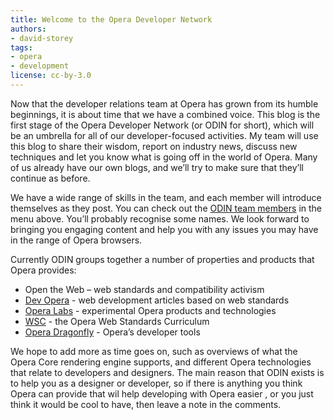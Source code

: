 ```yaml
---
title: Welcome to the Opera Developer Network
authors:
- david-storey
tags:
- opera
- development
license: cc-by-3.0
---
```


<p>Now that the developer relations team at Opera has grown from its humble beginnings, it is about time that we have a combined voice.  This blog is the first stage of the Opera Developer Network (or ODIN for short), which will be an umbrella for all of our developer-focused activities.  My team will use this blog to share their wisdom, report on industry news, discuss new techniques and let you know what is going off in the world of Opera. Many of us already have our own blogs, and we’ll try to make sure that they’ll continue as before. </p>

<p>We have a wide range of skills in the team, and each member will introduce themselves as they post.  You can check out the <a href="http://my.opera.com/ODIN/members/">ODIN team members</a> in the menu above.  You’ll probably recognise some names.  We look forward to bringing you engaging content and help you with any issues you may have in the range of Opera browsers.</p>

<p>Currently ODIN groups together a number of properties and products that Opera provides:</p>

<ul>
	<li>Open the Web – web standards and compatibility activism</li>
	<li><a href="https://dev.opera.com/">Dev Opera</a> - web development articles based on web standards</li>
	<li><a href="http://labs.opera.com/">Opera Labs</a> - experimental Opera products and technologies</li>
	<li><a href="https://www.opera.com/wsc/">WSC</a> - the Opera Web Standards Curriculum</li>
	<li><a href="https://www.opera.com/products/dragonfly/">Opera Dragonfly</a> - Opera’s developer tools</li>
</ul>

<p>We hope to add more as time goes on, such as overviews of what the Opera Core rendering engine supports, and different Opera technologies that relate to developers and designers.  The main reason that ODIN exists is to help you as a designer or developer, so if there is anything you think Opera can provide that wil help developing with Opera easier , or you just think it would be cool to have, then leave a note in the comments.</p>
